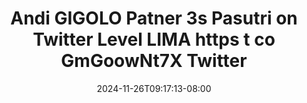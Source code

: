 --- 
title: "Andi GIGOLO Patner 3s Pasutri on Twitter Level LIMA https t co GmGoowNt7X   Twitter"
description: "download   Andi GIGOLO Patner 3s Pasutri on Twitter Level LIMA https t co GmGoowNt7X   Twitter premium full vidio baru"
date: 2024-11-26T09:17:13-08:00
file_code: "vj3w8vrxahtu"
draft: false
cover: "icnfchgazi5fd8q9.jpg"
tags: ["Andi", "GIGOLO", "Patner", "Pasutri", "Twitter", "Level", "LIMA", "https", "Twitter", "bokep-indo", "bokep-viral", "bokep-ig"]
length: 122
fld_id: "1483137"
foldername: "Andi gigolo1 telegram"
categories: ["Andi gigolo1 telegram"]
views: 0
---